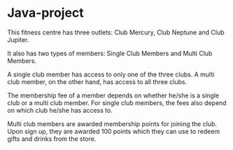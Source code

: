 # Java-project
This fitness centre has three outlets: Club Mercury, Club Neptune and Club Jupiter. 

It also has two types of members: Single Club Members and Multi Club Members.

A single club member has access to only one of the three clubs. A multi club member, on the other hand, has access to all three clubs.

The membership fee of a member depends on whether he/she is a single club or a multi club member. For single club members, the fees also depend on 
which club he/she has access to.

Multi club members are awarded membership points for joining the club. Upon sign up, they are awarded 100 points which they can use to 
redeem gifts and drinks from the store. 
